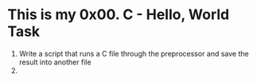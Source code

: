 # This is my 0x00. C - Hello, World Task
1. Write a script that runs a C file through the preprocessor and save the result into another file
2. 
